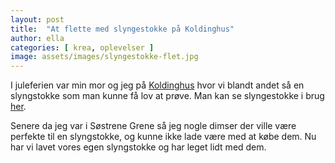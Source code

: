 ```yaml
---
layout: post
title:  "At flette med slyngestokke på Koldinghus"
author: ella
categories: [ krea, oplevelser ]
image: assets/images/slyngestokke-flet.jpg
---
```


I juleferien var min mor og jeg på [Koldinghus](https://www.kongernessamling.dk/koldinghus/) hvor vi blandt andet så en slyngstokke som man kunne få lov at prøve. Man kan se slyngestokke i brug [her](https://www.facebook.com/traadeitiden/videos/slyngstokke-i-brug-ved-kreativedage/896230311018303/).

Senere da jeg var i Søstrene Grene så jeg nogle dimser der ville være perfekte til en slyngstokke, og kunne ikke lade være med at købe dem. Nu har vi lavet vores egen slyngstokke og har leget lidt med dem.
